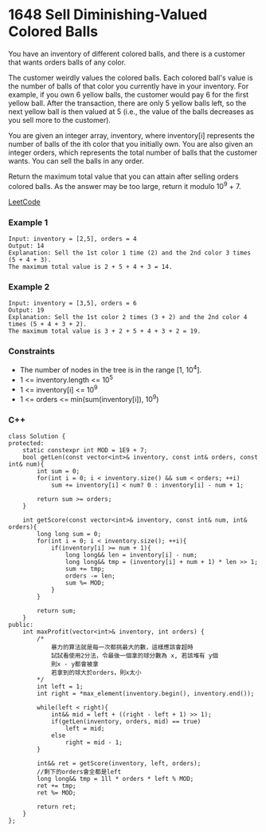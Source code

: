 # 1648 Sell Diminishing-Valued Colored Balls

You have an inventory of different colored balls, and there is a customer that wants orders balls of any color.

The customer weirdly values the colored balls. Each colored ball's value is the number of balls of that color you currently have in your inventory. For example, if you own 6 yellow balls, the customer would pay 6 for the first yellow ball. After the transaction, there are only 5 yellow balls left, so the next yellow ball is then valued at 5 (i.e., the value of the balls decreases as you sell more to the customer).

You are given an integer array, inventory, where inventory[i] represents the number of balls of the ith color that you initially own. You are also given an integer orders, which represents the total number of balls that the customer wants. You can sell the balls in any order.

Return the maximum total value that you can attain after selling orders colored balls. As the answer may be too large, return it modulo 10<sup>9</sup> + 7.

 
[LeetCode](https://leetcode.cn/problems/sell-diminishing-valued-colored-balls/description/)

### Example 1

```
Input: inventory = [2,5], orders = 4
Output: 14
Explanation: Sell the 1st color 1 time (2) and the 2nd color 3 times (5 + 4 + 3).
The maximum total value is 2 + 5 + 4 + 3 = 14.
```

### Example 2

```
Input: inventory = [3,5], orders = 6
Output: 19
Explanation: Sell the 1st color 2 times (3 + 2) and the 2nd color 4 times (5 + 4 + 3 + 2).
The maximum total value is 3 + 2 + 5 + 4 + 3 + 2 = 19.
```

### Constraints

* The number of nodes in the tree is in the range [1, 10<sup>4</sup>].
* 1 <= inventory.length <= 10<sup>5</sup>
* 1 <= inventory[i] <= 10<sup>9</sup>
* 1 <= orders <= min(sum(inventory[i]), 10<sup>9</sup>)

### C++ 

```
class Solution {
protected:
    static constexpr int MOD = 1E9 + 7; 
    bool getLen(const vector<int>& inventory, const int& orders, const int& num){
        int sum = 0;
        for(int i = 0; i < inventory.size() && sum < orders; ++i)
            sum += inventory[i] < num? 0 : inventory[i] - num + 1;

        return sum >= orders;
    }

    int getScore(const vector<int>& inventory, const int& num, int& orders){
        long long sum = 0;
        for(int i = 0; i < inventory.size(); ++i){
            if(inventory[i] >= num + 1){
                long long&& len = inventory[i] - num;
                long long&& tmp = (inventory[i] + num + 1) * len >> 1;
                sum += tmp;
                orders -= len;
                sum %= MOD;
            }
        }

        return sum;
    }
public:
    int maxProfit(vector<int>& inventory, int orders) {
        /*
            暴力的算法就是每一次都挑最大的數，這樣應該會超時
            試試看使用2分法，令最後一個拿的球分數為 x, 若該堆有 y個
            則x - y都會被拿
            若拿到的球大於orders，則x太小
        */
        int left = 1;
        int right = *max_element(inventory.begin(), inventory.end());
        
        while(left < right){
            int&& mid = left + ((right - left + 1) >> 1);
            if(getLen(inventory, orders, mid) == true)
                left = mid;
            else
                right = mid - 1;
        }   

        int&& ret = getScore(inventory, left, orders);
        //剩下的orders會全都是left
        long long&& tmp = 1ll * orders * left % MOD;
        ret += tmp;
        ret %= MOD;

        return ret;
    }
};
```